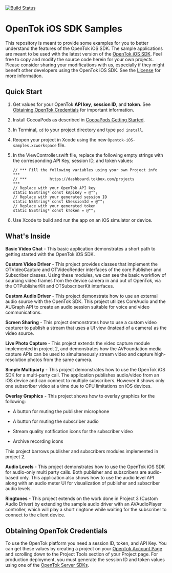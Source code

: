 [![Build Status](https://travis-ci.org/opentok/opentok-ios-sdk-samples.svg?branch=develop)](https://travis-ci.org/opentok/opentok-ios-sdk-samples)

OpenTok iOS SDK Samples
=======================

This repository is meant to provide some examples for you to better understand
the features of the OpenTok iOS SDK. The sample applications are meant to be
used with the latest version of the
[OpenTok iOS SDK](https://tokbox.com/developer/sdks/ios/). Feel free to copy and
modify the source code herein for your own projects. Please consider sharing
your modifications with us, especially if they might benefit other developers
using the OpenTok iOS SDK. See the [License](LICENSE) for more information.

Quick Start
-----------

 1. Get values for your OpenTok **API key**, **session ID**, and **token**.
    See [Obtaining OpenTok Credentials](#obtaining-opentok-credentials)
    for important information.
 
 1. Install CocoaPods as described in [CocoaPods Getting Started](https://guides.cocoapods.org/using/getting-started.html#getting-started).
 
 1. In Terminal, `cd` to your project directory and type `pod install`.
 
 1. Reopen your project in Xcode using the new `Opentok-iOS-samples.xcworkspace` file.
 
 1. In the ViewController.swift file, replace the following empty strings
    with the corresponding API Key, session ID, and token values:
    
    ```objc
    // *** Fill the following variables using your own Project info  ***
    // ***          https://dashboard.tokbox.com/projects            ***
    // Replace with your OpenTok API key
    static NSString* const kApiKey = @"";
    // Replace with your generated session ID
    static NSString* const kSessionId = @"";
    // Replace with your generated token
    static NSString* const kToken = @"";
	```
    
 1. Use Xcode to build and run the app on an iOS simulator or device.

What's Inside
-------------

**Basic Video Chat** - This basic application demonstrates a short path to 
getting started with the OpenTok iOS SDK.

**Custom Video Driver** - This project provides classes that implement
the OTVideoCapture and OTVideoRender interfaces of the core Publisher and
Subscriber classes. Using these modules, we can see the basic workflow of
sourcing video frames from the device camera in and out of OpenTok, via the
OTPublisherKit and OTSubscriberKit interfaces.

**Custom Audio Driver** - This project demonstrate how to use an external
audio source with the OpenTok SDK. This project utilizes CoreAudio and the
AUGraph API to create an audio session suitable for voice and video
communications.

**Screen Sharing** - This project demonstrates how to use a custom video
capturer to publish a stream that uses a UI view (instead of a camera) as
the video source.

**Live Photo Capture** - This project extends the video capture module 
implemented in project 2, and demonstrates how the AVFoundation media 
capture APIs can be used to simultaneously stream video and capture 
high-resolution photos from the same camera.

**Simple Multiparty** - This project demonstrates how to use the OpenTok iOS
SDK for a multi-party call. The application publishes audio/video from an
iOS device and can connect to multiple subscribers. However it shows only
one subscriber video at a time due to CPU limitations on iOS devices.

**Overlay Graphics** - This project shows how to overlay graphics for the following:

* A button for muting the publisher microphone

* A button for muting the subscriber audio

* Stream quality notification icons for the subscriber video

* Archive recording icons

This project barrows publisher and subscribers modules implemented in 
project 2.

**Audio Levels** - This project demonstrates how to use the OpenTok iOS SDK
for audio-only multi party calls. Both publisher and subscribers are
audio-based only. This application also shows how to use the audio level API
along with an audio meter UI for visualization of publisher and subscriber
audio levels.

**Ringtones** - This project extends on the work done in Project 3
(Custom Audio Driver) by extending the sample audio driver with an
AVAudioPlayer controller, which will play a short ringtone while waiting for
the subscriber to connect to the client device.

## Obtaining OpenTok Credentials

To use the OpenTok platform you need a session ID, token, and API Key.
You can get these values by creating a project on your [OpenTok Account
Page](https://tokbox.com/account/) and scrolling down to the Project Tools
section of your Project page. For production deployment, you must generate the
session ID and token values using one of the [OpenTok Server
SDKs](https://tokbox.com/developer/sdks/server/).
